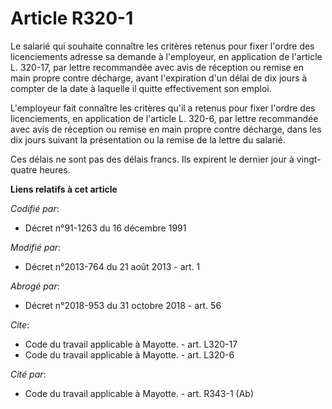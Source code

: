 # Article R320-1

Le salarié qui souhaite connaître les critères retenus pour fixer l'ordre des licenciements adresse sa demande à l'employeur,
en application de l'article L. 320-17, par lettre recommandée avec avis de réception ou remise en main propre contre
décharge, avant l'expiration d'un délai de dix jours à compter de la date à laquelle il quitte effectivement son emploi. 

L'employeur fait connaître les critères qu'il a retenus pour fixer l'ordre des licenciements, en application de l'article L.
320-6, par lettre recommandée avec avis de réception ou remise en main propre contre décharge, dans les dix jours suivant la
présentation ou la remise de la lettre du salarié. 

Ces délais ne sont pas des délais francs. Ils expirent le dernier jour à vingt-quatre heures.

**Liens relatifs à cet article**

_Codifié par_:

  - Décret n°91-1263 du 16 décembre 1991

_Modifié par_:

  - Décret n°2013-764 du 21 août 2013 - art. 1

_Abrogé par_:

  - Décret n°2018-953 du 31 octobre 2018 - art. 56

_Cite_:

  - Code du travail applicable à Mayotte. - art. L320-17
  - Code du travail applicable à Mayotte. - art. L320-6

_Cité par_:

  - Code du travail applicable à Mayotte. - art. R343-1 (Ab)
